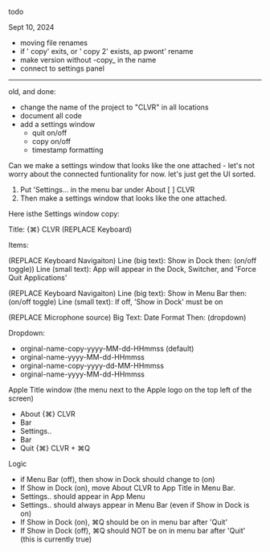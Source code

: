 todo

Sept 10, 2024

- moving file renames
- if ' copy' exits, or ' copy 2' exists, ap pwont' rename
- make version without -copy_ in the name
- connect to settings panel





---

old, and done: 

- change the name of the project to "CLVR" in all locations
- document all code
- add a settings window
  - quit on/off
  - copy on/off
  - timestamp formatting
  
  

Can we make a settings window that looks like the one attached - let's not worry about the connected funtionality for now. let's just get the UI sorted.

1. Put 'Settings... in the menu bar under About [ ] CLVR
2. Then make a settings window that looks like the one attached.

Here isthe Settings window copy: 

Title:
{⌘} CLVR (REPLACE Keyboard)

Items: 

(REPLACE Keyboard Navigaiton)
Line (big text): Show in Dock then: (on/off toggle))
Line (small text): App will appear in the Dock, Switcher, and 'Force Quit Applications'

(REPLACE Keyboard Navigaiton)
Line (big text): Show in Menu Bar then: (on/off toggle)
Line (small text): If off, 'Show in Dock' must be on

(REPLACE Microphone source)
Big Text: Date Format Then: (dropdown)

Dropdown:
  - orginal-name-copy-yyyy-MM-dd-HHmmss (default)
  - orginal-name-yyyy-MM-dd-HHmmss
  - orginal-name-copy-yyyy-dd-MM-HHmmss
  - orginal-name-yyyy-MM-dd-HHmmss




Apple Title window (the menu next to the Apple logo on the top left of the screen)
 - About {⌘} CLVR
 - Bar
 - Settings..
 - Bar
 - Quit {⌘} CLVR + ⌘Q



Logic
 - if Menu Bar (off), then show in Dock should change to (on)
 - If Show in Dock (on), move About CLVR to App Title in Menu Bar.
 - Settings.. should appear in App Menu
 - Settings.. should always appear in Menu Bar (even if Show in Dock is on)
 - If Show in Dock (on), ⌘Q should be on in menu bar after 'Quit'
 - If Show in Dock (off), ⌘Q should NOT be on in menu bar after 'Quit' (this is currently true)


 
 
 
  